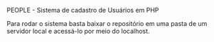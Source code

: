 PEOPLE - Sistema de cadastro de Usuários em PHP

Para rodar o sistema basta baixar o repositório em uma pasta de um servidor local e acessá-lo por meio do localhost.
